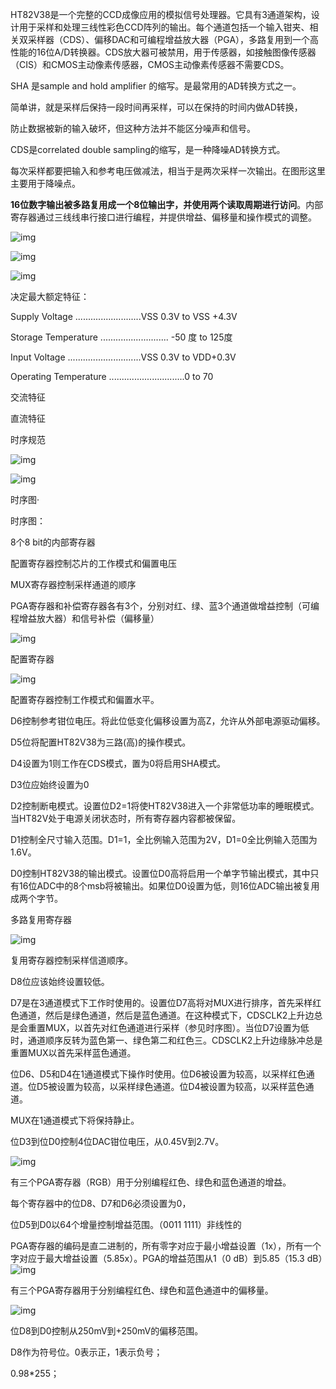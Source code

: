 HT82V38是一个完整的CCD成像应用的模拟信号处理器。它具有3通道架构，设计用于采样和处理三线性彩色CCD阵列的输出。每个通道包括一个输入钳夹、相关双采样器（CDS）、偏移DAC和可编程增益放大器（PGA），多路复用到一个高性能的16位A/D转换器。CDS放大器可被禁用，用于传感器，如接触图像传感器（CIS）和CMOS主动像素传感器，CMOS主动像素传感器不需要CDS。

SHA 是sample and hold amplifier 的缩写。是最常用的AD转换方式之一。

简单讲，就是采样后保持一段时间再采样，可以在保持的时间内做AD转换，

防止数据被新的输入破坏，但这种方法并不能区分噪声和信号。

CDS是correlated double sampling的缩写，是一种降噪AD转换方式。

每次采样都要把输入和参考电压做减法，相当于是两次采样一次输出。在图形这里主要用于降噪点。

 

**16位数字输出被多路复用成一个8位输出字，并使用两个读取周期进行访问**。内部寄存器通过三线线串行接口进行编程，并提供增益、偏移量和操作模式的调整。

 

![img](G:\JianYun\我的坚果云\Typora_Work\Typora_Pic\wps1.jpg) 

 

 

 

 

 

![img](G:\JianYun\我的坚果云\Typora_Work\Typora_Pic\wps2.jpg) 

 

![img](G:\JianYun\我的坚果云\Typora_Work\Typora_Pic\wps3.jpg) 

 

 

 

 

 

 

 

 

 

 

 

 

 

 

决定最大额定特征：

Supply Voltage ..........................VSS 0.3V to VSS +4.3V 

Storage Temperature ........................... -50 度 to 125度 

Input Voltage .............................VSS 0.3V to VDD+0.3V 

Operating Temperature ..............................0 to 70 



交流特征

直流特征

 

时序规范

![img](G:\JianYun\我的坚果云\Typora_Work\Typora_Pic\wps4.jpg) 

![img](G:\JianYun\我的坚果云\Typora_Work\Typora_Pic\wps5.jpg) 

时序图·

时序图：

 

 

 

 

8个8 bit的内部寄存器

配置寄存器控制芯片的工作模式和偏置电压

MUX寄存器控制采样通道的顺序

PGA寄存器和补偿寄存器各有3个，分别对红、绿、蓝3个通道做增益控制（可编程增益放大器）和信号补偿（偏移量）

![img](G:\JianYun\我的坚果云\Typora_Work\Typora_Pic\wps6.jpg) 

 

 

配置寄存器

![img](G:\JianYun\我的坚果云\Typora_Work\Typora_Pic\wps7.jpg) 

配置寄存器控制工作模式和偏置水平。

D6控制参考钳位电压。将此位低变化偏移设置为高Z，允许从外部电源驱动偏移。

D5位将配置HT82V38为三路(高)的操作模式。

D4设置为1则工作在CDS模式，置为0将启用SHA模式。

D3位应始终设置为0

D2控制断电模式。设置位D2=1将使HT82V38进入一个非常低功率的睡眠模式。当HT82V处于电源关闭状态时，所有寄存器内容都被保留。

D1控制全尺寸输入范围。D1=1，全比例输入范围为2V，D1=0全比例输入范围为1.6V。

D0控制HT82V38的输出模式。设置位D0高将启用一个单字节输出模式，其中只有16位ADC中的8个msb将被输出。如果位D0设置为低，则16位ADC输出被复用成两个字节。

 

 

 

多路复用寄存器

 

 

 

 

 

 

![img](G:\JianYun\我的坚果云\Typora_Work\Typora_Pic\wps8.jpg) 

 

 

 

 

复用寄存器控制采样信道顺序。

D8位应该始终设置较低。

D7是在3通道模式下工作时使用的。设置位D7高将对MUX进行排序，首先采样红色通道，然后是绿色通道，然后是蓝色通道。在这种模式下，CDSCLK2上升边总是会重置MUX，以首先对红色通道进行采样（参见时序图）。当位D7设置为低时，通道顺序反转为蓝色第一、绿色第二和红色三。CDSCLK2上升边缘脉冲总是重置MUX以首先采样蓝色通道。

位D6、D5和D4在1通道模式下操作时使用。位D6被设置为较高，以采样红色通道。位D5被设置为较高，以采样绿色通道。位D4被设置为较高，以采样蓝色通道。

MUX在1通道模式下将保持静止。

位D3到位D0控制4位DAC钳位电压，从0.45V到2.7V。

 

 

 

![img](G:\JianYun\我的坚果云\Typora_Work\Typora_Pic\wps9.jpg) 

有三个PGA寄存器（RGB）用于分别编程红色、绿色和蓝色通道的增益。

每个寄存器中的位D8、D7和D6必须设置为0，

位D5到D0以64个增量控制增益范围。（0011 1111）非线性的

PGA寄存器的编码是直二进制的，所有零字对应于最小增益设置（1x），所有一个字对应于最大增益设置（5.85x）。PGA的增益范围从1（0 dB）到5.85（15.3 dB）![img](G:\JianYun\我的坚果云\Typora_Work\Typora_Pic\wps10.jpg)

 

 

 

 

 

 

有三个PGA寄存器用于分别编程红色、绿色和蓝色通道中的偏移量。

 

 

 

![img](G:\JianYun\我的坚果云\Typora_Work\Typora_Pic\wps11.jpg) 

位D8到D0控制从250mV到+250mV的偏移范围。

D8作为符号位。0表示正，1表示负号；

0.98*255；

 

 

 
